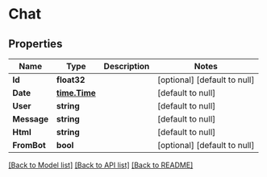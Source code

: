 # Chat

## Properties
Name | Type | Description | Notes
------------ | ------------- | ------------- | -------------
**Id** | **float32** |  | [optional] [default to null]
**Date** | [**time.Time**](time.Time.md) |  | [default to null]
**User** | **string** |  | [default to null]
**Message** | **string** |  | [default to null]
**Html** | **string** |  | [default to null]
**FromBot** | **bool** |  | [optional] [default to null]

[[Back to Model list]](../README.md#documentation-for-models) [[Back to API list]](../README.md#documentation-for-api-endpoints) [[Back to README]](../README.md)


